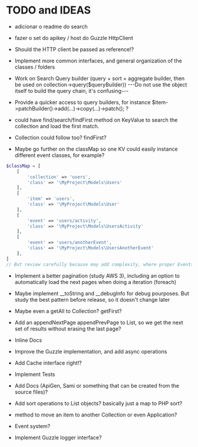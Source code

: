 # TODO and IDEAS

- adicionar o readme do search
- fazer o set do apikey / host do Guzzle HttpClient

- Should the HTTP client be passed as reference!?


- Implement more common interfaces, and general organization of the classes / folders

- Work on Search Query builder (query + sort + aggregate builder, then be used on collection->query($queryBuilder))
---Do not use the object itself to build the query chain, it's confusing---

- Provide a quicker access to query builders, for instance $item->patchBuilder()->add(...)->copy(...)->patch(); ?

- could have find/search/findFirst method on KeyValue to search the collection and load the first match.

- Collection could follow too? findFirst?

- Maybe go further on the classMap so one KV could easily instance different event classes, for example?
```php
$classMap = [
    [
        'collection' => 'users',
        'class' => '\MyProject\Models\Users'
    ],
    [
        'item' => 'users',
        'class' => '\MyProject\Models\User'
    ],
    [
        'event' => 'users/activity',
        'class' => '\MyProject\Models\UsersActivity'
    ],
    [
        'event' => 'users/anotherEvent',
        'class' => '\MyProject\Models\UsersAnotherEvent'
    ],
]
// But review carefully because may add complexity, where proper Events subclass would be handling well after all
```

- Implement a better pagination (study AWS 3), including an option to automatically load the next pages when doing a iteration (foreach)

- Maybe implement __toString and __debugInfo for debug pourposes. But study the best pattern before release, so it doesn't change later

- Maybe even a getAll to Collection? getFirst?

- Add an appendNextPage appendPrevPage to List, so we get the next set of results without erasing the last page?

- Inline Docs

- Improve the Guzzle implementation, and add async operations

- Add Cache interface right!?

- Implement Tests

- Add Docs (ApiGen, Sami or something that can be created from the source files)?

- Add sort operations to List objects? basically just a map to PHP sort?

- method to move an item to another Collection or even Application?

- Event system?

- Implement Guzzle logger interface?